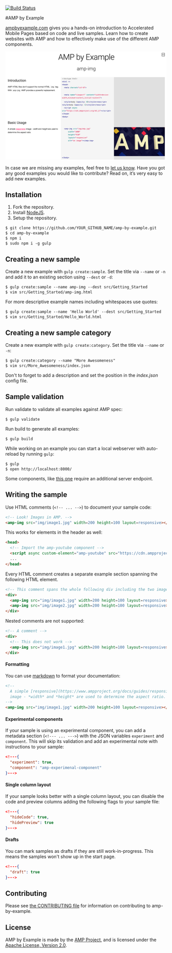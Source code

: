 [![Build Status](https://travis-ci.org/ampproject/amp-by-example.svg?branch=master)](https://travis-ci.org/ampproject/amp-by-example)

#AMP by Example

[ampbyexample.com](http://ampbyexample.com/) gives you a hands-on introduction to Accelerated Mobile Pages based on code and live samples. Learn how to create websites with AMP and how to effectively make use of the different AMP components.

![Screenshot](src/img/abe_preview.png)

In case we are missing any examples, feel free to [let us know](https://github.com/ampproject/amp-by-example/issues/new). Have you got any good examples you would like to contribute? Read on, it’s very easy to add new examples.

## Installation

1. Fork the repository.
2. Install [NodeJS](https://nodejs.org).
3. Setup the repository.

```none
$ git clone https://github.com/YOUR_GITHUB_NAME/amp-by-example.git
$ cd amp-by-example
$ npm i
$ sudo npm i -g gulp
```

## Creating a new sample

Create a new example with `gulp create:sample`. Set the title via `--name` or `-n` and add it to an existing section using `--dest` or `-d`:

```none
$ gulp create:sample --name amp-img --dest src/Getting_Started
$ vim src/Getting_Started/amp-img.html
```

For more descriptive example names including whitespaces use quotes:

```none
$ gulp create:sample --name 'Hello World' --dest src/Getting_Started
$ vim src/Getting_Started/Hello_World.html
```

## Creating a new sample category

Create a new example with `gulp create:category`. Set the title via `--name` or `-n`:

```none
$ gulp create:category --name "More Awesomeness"
$ vim src/More_Awesomeness/index.json
```

Don't to forget to add a description and set the position in the *index.json* config file.

## Sample validation

Run validate to validate all examples against AMP spec:

```none
$ gulp validate
```

Run build to generate all examples:

```none
$ gulp build
```

While working on an example you can start a local webserver with auto-reload by running `gulp`:

```none
$ gulp
$ open http://localhost:8000/
```

Some components, like [this one](src/30_Advanced/amp-user-notification_with_server_endpoint.html) require an additional server endpoint.

## Writing the sample

Use HTML comments (`<!-- ... -->`) to document your sample code:

```html
<!-- Look! Images in AMP. -->
<amp-img src="img/image1.jpg" width=200 height=100 layout=responsive></amp-img>
```

This works for elements in the header as well:

```html
<head>
  <!-- Import the amp-youtube component -->
  <script async custom-element="amp-youtube" src="https://cdn.ampproject.org/v0/amp-youtube-0.1.js"></script>
  ...
</head>
```

Every HTML comment creates a separate example section spanning the following HTML element.

```html
<!-- This comment spans the whole following div including the two images -->
<div>
  <amp-img src="img/image1.jpg" width=200 height=100 layout=responsive></amp-img>
  <amp-img src="img/image2.jpg" width=200 height=100 layout=responsive></amp-img>
</div>
```

Nested comments are not supported:

```html
<!-- A comment -->
<div>
  <!-- This does not work -->
  <amp-img src="img/image1.jpg" width=200 height=100 layout=responsive></amp-img>
</div>
```

#### Formatting

You can use [markdown](https://help.github.com/articles/github-flavored-markdown/) to format your documentation:

```html
<!--
  A simple [responsive](https://www.ampproject.org/docs/guides/responsive/control_layout.html)
  image - *width* and *height* are used to determine the aspect ratio.
-->
<amp-img src="img/image1.jpg" width=200 height=100 layout=responsive></amp-img>
```

#### Experimental components

If your sample is using an experimental component, you can add a metadata section (`<!--- ... --->`) with the JSON variables `experiment` and `component`. This will skip its validation and add an experimental note with instructions to your sample:

```json
<!---{
  "experiment": true,
  "component": "amp-experimenal-component"
}--->
```

#### Single column layout

If your sample looks better with a single column layout, you can disable the code and preview columns adding the following flags to your sample file:

```json
<!---{
  "hideCode": true,
  "hidePreview": true
}--->
```

#### Drafts

You can mark samples as drafts if they are still work-in-progress. This means the samples won't show up in the start page.

```json
<!---{
  "draft": true
}--->
```


## Contributing

Please see [the CONTRIBUTING file](CONTRIBUTING.md) for information on contributing to amp-by-example.

## License

AMP by Example is made by the [AMP Project](https://www.ampproject.org/), and is licensed under the [Apache License, Version 2.0](LICENSE).
